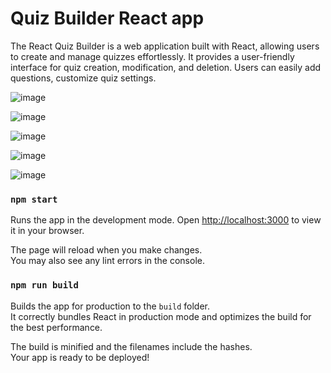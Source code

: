 # Quiz Builder React app 

The React Quiz Builder is a web application built with React, allowing users to create and manage quizzes effortlessly. It provides a user-friendly interface for quiz creation, modification, and deletion. Users can easily add questions, customize quiz settings.



![image](https://github.com/yadavrajsky/Quiz-Builder-Using-React-/assets/70022991/73f4ece2-218c-4ba0-b9ad-33c961d96259)


![image](https://github.com/yadavrajsky/Quiz-Builder-Using-React-/assets/70022991/50e76dbb-72b5-4c1e-b1bb-c1861ca931cd)


![image](https://github.com/yadavrajsky/Quiz-Builder-Using-React-/assets/70022991/1d3cd017-9480-4f51-ae29-41ce283c6376)


![image](https://github.com/yadavrajsky/Quiz-Builder-Using-React-/assets/70022991/3f25497b-4a61-4f31-83ed-6eafe6fda3b0)


![image](https://github.com/yadavrajsky/Quiz-Builder-Using-React-/assets/70022991/c7121212-5078-4f74-9ebd-56c67d105852)

### `npm start`

Runs the app in the development mode.
Open [http://localhost:3000](http://localhost:3000) to view it in your browser.

The page will reload when you make changes.\
You may also see any lint errors in the console.

### `npm run build`

Builds the app for production to the `build` folder.\
It correctly bundles React in production mode and optimizes the build for the best performance.

The build is minified and the filenames include the hashes.\
Your app is ready to be deployed!


